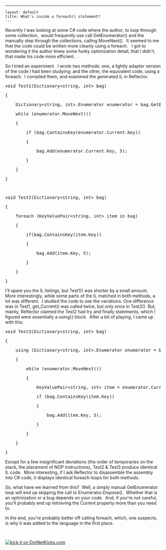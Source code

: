   ---
    layout: default
    title: What's inside a foreach() statement?
    ---

  <p>Recently I was looking at some C# code where the author, to loop through some collection,  would frequently use call GetEnumerator() and the manually step through the collections, calling MoveNext().  It seemed to me that the code could be written more cleanly using a foreach.   I got to wondering it the author knew some funky optimization detail, that I didn't, that made his code more efficient.</p> <p>So I tried an experiment.  I wrote two methods: one, a lightly adapter version of the code I had been studying; and the other, the equivalent code, using a foreach.  I compiled them, and examined the generated IL in Reflector.</p> <div class="csharpcode"><pre class="alt"><span class="kwrd">void</span> Test1(Dictionary&lt;<span class="kwrd">string</span>, <span class="kwrd">int</span>&gt; bag)</pre><pre>{</pre><pre class="alt">    Dictionary&lt;<span class="kwrd">string</span>, <span class="kwrd">int</span>&gt;.Enumerator enumerator = bag.GetEnumerator();</pre><pre>    <span class="kwrd">while</span> (enumerator.MoveNext())</pre><pre class="alt">    {</pre><pre>        <span class="kwrd">if</span> (bag.ContainsKey(enumerator.Current.Key))</pre><pre class="alt">        {</pre><pre>            bag.Add(enumerator.Current.Key, 5);</pre><pre class="alt">        }</pre><pre>    }</pre><pre class="alt">}</pre><pre> </pre><pre class="alt"><span class="kwrd">void</span> Test2(Dictionary&lt;<span class="kwrd">string</span>, <span class="kwrd">int</span>&gt; bag)</pre><pre>{</pre><pre class="alt">    <span class="kwrd">foreach</span> (KeyValuePair&lt;<span class="kwrd">string</span>, <span class="kwrd">int</span>&gt; item <span class="kwrd">in</span> bag)</pre><pre>    {</pre><pre class="alt">        <span class="kwrd">if</span>(bag.ContainsKey(item.Key))</pre><pre>        {</pre><pre class="alt">            bag.Add(item.Key, 5);</pre><pre>        }</pre><pre class="alt">    }</pre><pre>}</pre></div>
<p>I'll spare you the IL listings, but Test1() was shorter by a small amount.  More interestingly, while some parts of the IL matched in both methods, a lot was different.  I studied the code to see the variations. One difference was in Test1, get_Current() was called twice, but only once in Test2(). But, mainly, Reflector claimed the Test2 had try and finally statements, which I figured were essentially a using{} block.  After a bit of playing, I came up with this:</p>
<div class="csharpcode"><pre class="alt"><span class="kwrd">void</span> Test3(Dictionary&lt;<span class="kwrd">string</span>, <span class="kwrd">int</span>&gt; bag)</pre><pre>{</pre><pre class="alt">    <span class="kwrd">using</span> (Dictionary&lt;<span class="kwrd">string</span>, <span class="kwrd">int</span>&gt;.Enumerator enumerator = bag.GetEnumerator())</pre><pre>    {</pre><pre class="alt">        <span class="kwrd">while</span> (enumerator.MoveNext())</pre><pre>        {</pre><pre class="alt">            KeyValuePair&lt;<span class="kwrd">string</span>, <span class="kwrd">int</span>&gt; item = enumerator.Current;</pre><pre>            <span class="kwrd">if</span> (bag.ContainsKey(item.Key))</pre><pre class="alt">            {</pre><pre>                bag.Add(item.Key, 5);</pre><pre class="alt">            }</pre><pre>        }</pre><pre class="alt">    }</pre><pre>}</pre></div>
<p>Except for a few insignificant deviations (the order of temporaries on the stack, the placement of NOP instructions), Test2 &amp; Test3 produce identical IL code.  More interesting, if I ask Reflector to disassemble the assembly into C# code, it displays identical foreach loops for both methods.  </p>
<p>So, what have we learned from this?  Well, a simply manual GetEnumerator loop will end up skipping the call to Enumerator.Dispose().  Whether that is an optimization or a bug depends on your code.  And, if you're not careful, you'll probably end up retrieving the Current property more than you need to.</p>
<p>In the end, you're probably better off calling foreach, which, one suspects, is why it was added to the language in the first place.</p>
<p> </p><a href="http://www.dotnetkicks.com/kick/?url=http://honestillusion.com/blogs/blog_0/archive/2007/05/18/what-s-inside-a-foreach-statement.aspx"><img alt="kick it on DotNetKicks.com" src="http://www.dotnetkicks.com/Services/Images/KickItImageGenerator.ashx?url=http://honestillusion.com/blogs/blog_0/archive/2007/05/18/what-s-inside-a-foreach-statement.aspx" border="0" /></a>